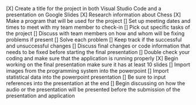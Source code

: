 [X] Create a title for the project in both Visual Studio Code and a presentation on Google Slides
[X] Research information about Chess
[X] Make a program that will be used for the project
[] Set up meeting dates and times to meet with my team member to check-in
[] Pick out specific tasks of the project 
[] Discuss with team members on how and whom will be fixing problems if present
[] Solve each problem
[] Keep track if the successful and unsuccessful changes
[] Discuss final changes or code information that needs to be fixed before starting the final presentation
[] Double check your coding and make sure that the application is running properly
[X] Begin working on the final presentation make sure it has at least 10 slides
[] Import images from the programming system into the powerpoint
[] Import statistical data into the powerpoint presentation
[] Be sure to input references into the presentation at the end
[] Begin discussing on how the audio or the presentation will be presented before the submission of the presentation and application
